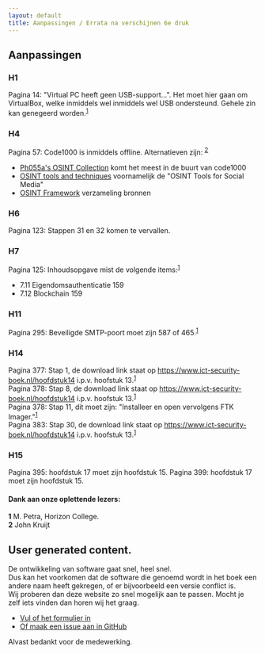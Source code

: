```yaml
---
layout: default
title: Aanpassingen / Errata na verschijnen 6e druk
---
```

## Aanpassingen
### H1
Pagina 14: "Virtual PC heeft geen USB-support...". Het moet hier gaan om VirtualBox, welke inmiddels wel inmiddels wel USB ondersteund. Gehele zin kan genegeerd worden.<sup id="a1">[1](#f1)</sup> 
 
### H4
Pagina 57: Code1000 is inmiddels offline. Alternatieven zijn: <sup id="b1">[2](#f2)</sup> 
- [Ph055a's OSINT Collection](https://github.com/Ph055a/OSINT_Collection) komt het meest in de buurt van code1000
- [OSINT tools and techniques](https://www.intelligencefusion.co.uk/blog/the-best-open-source-intelligence-osint-tools-and-techniques) voornamelijk de "OSINT Tools for Social Media"
- [OSINT Framework](https://osintframework.com/) verzameling bronnen

### H6
Pagina 123: Stappen 31 en 32 komen te vervallen.

### H7
Pagina 125: Inhoudsopgave mist de volgende items:<sup id="a2">[1](#f1)</sup>
- 7.11 Eigendomsauthenticatie 159
- 7.12 Blockchain 159

### H11
Pagina 295: Beveiligde SMTP-poort moet zijn 587 of 465.<sup id="a1">[1](#f1)</sup>

### H14
Pagina 377: Stap 1, de download link staat op https://www.ict-security-boek.nl/hoofdstuk14 i.p.v. hoofstuk 13.<sup id="a1">[1](#f1)</sup>\
Pagina 378: Stap 8, de download link staat op https://www.ict-security-boek.nl/hoofdstuk14 i.p.v. hoofstuk 13.<sup id="a1">[1](#f1)</sup>\
Pagina 378: Stap 11, dit moet zijn: "Installeer en open vervolgens FTK Imager."<sup id="a1">[1](#f1)</sup>\
Pagina 383: Stap 30, de download link staat op https://www.ict-security-boek.nl/hoofdstuk14 i.p.v. hoofstuk 13.<sup id="a1">[1](#f1)</sup>

### H15
Pagina 395: hoofdstuk 17 moet zijn hoofdstuk 15.
Pagina 399: hoofdstuk 17 moet zijn hoofdstuk 15.

#### Dank aan onze oplettende lezers:
<b id="f1">1</b> M. Petra, Horizon College. \
<b id="f2">2</b> John Kruijt

## User generated content.
De ontwikkeling van software gaat snel, heel snel.\
Dus kan het voorkomen dat de software die genoemd wordt in het boek een andere naam heeft gekregen, of er bijvoorbeeld een versie conflict is.\
Wij proberen dan deze website zo snel mogelijk aan te passen. Mocht je zelf iets vinden dan horen wij het graag. 
* [Vul of het formulier in](https://docs.google.com/forms/d/e/1FAIpQLSeJYKVX8DQSPerXscK-1WZ_V194RAtrQrbTHGpYZrhDARCeog/viewform)
* [Of maak een issue aan in GitHub](https://github.com/botris/ict-security/issues)

Alvast bedankt voor de medewerking.
